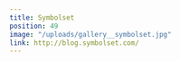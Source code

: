 ```yaml
---
title: Symbolset
position: 49
image: "/uploads/gallery__symbolset.jpg"
link: http://blog.symbolset.com/
---
```


